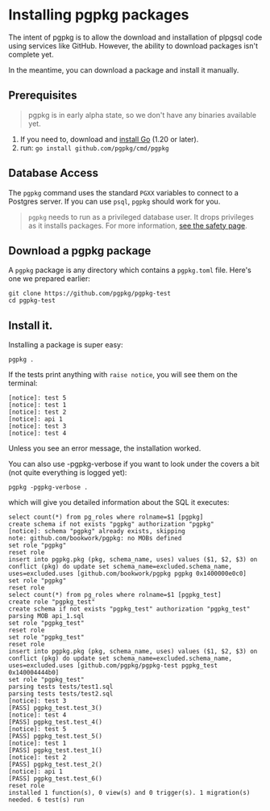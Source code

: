 # Installing pgpkg packages

The intent of pgpkg is to allow the download and installation of plpgsql code using services like GitHub.
However, the ability to download packages isn't complete yet.

In the meantime, you can download a package and install it manually.

## Prerequisites

> pgpkg is in early alpha state, so we don't have any binaries available yet.

1. If you need to, download and [install Go](https://go.dev/dl/) (1.20 or later).
2. run: `go install github.com/pgpkg/cmd/pgpkg`

## Database Access

The `pgpkg` command uses the standard `PGXX` variables to connect to a Postgres server. If you can use `psql`,
`pgpkg` should work for you.

> `pgpkg` needs to run as a privileged database user. It drops privileges as it installs packages. For more
information, [see the safety page](safety.md).

## Download a pgpkg package

A `pgpkg` package is any directory which contains a `pgpkg.toml` file. Here's one we prepared earlier:

    git clone https://github.com/pgpkg/pgpkg-test
    cd pgpkg-test
    
## Install it.

Installing a package is super easy:

    pgpkg .

If the tests print anything with `raise notice`, you will see them on the terminal:

    [notice]: test 5
    [notice]: test 1
    [notice]: test 2
    [notice]: api 1
    [notice]: test 3
    [notice]: test 4

Unless you see an error message, the installation worked.

You can also use -pgpkg-verbose if you want to look under the covers a bit (not quite everything is logged yet):

    pgpkg -pgpkg-verbose .

which will give you detailed information about the SQL it executes:

    select count(*) from pg_roles where rolname=$1 [pgpkg]
    create schema if not exists "pgpkg" authorization "pgpkg"
    [notice]: schema "pgpkg" already exists, skipping
    note: github.com/bookwork/pgpkg: no MOBs defined
    set role "pgpkg"
    reset role
    insert into pgpkg.pkg (pkg, schema_name, uses) values ($1, $2, $3) on conflict (pkg) do update set schema_name=excluded.schema_name, uses=excluded.uses [github.com/bookwork/pgpkg pgpkg 0x1400000e0c0]
    set role "pgpkg"
    reset role
    select count(*) from pg_roles where rolname=$1 [pgpkg_test]
    create role "pgpkg_test"
    create schema if not exists "pgpkg_test" authorization "pgpkg_test"
    parsing MOB api_1.sql
    set role "pgpkg_test"
    reset role
    set role "pgpkg_test"
    reset role
    insert into pgpkg.pkg (pkg, schema_name, uses) values ($1, $2, $3) on conflict (pkg) do update set schema_name=excluded.schema_name, uses=excluded.uses [github.com/pgpkg/pgpkg-test pgpkg_test 0x140004444b0]
    set role "pgpkg_test"
    parsing tests tests/test1.sql
    parsing tests tests/test2.sql
    [notice]: test 3
    [PASS] pgpkg_test.test_3()
    [notice]: test 4
    [PASS] pgpkg_test.test_4()
    [notice]: test 5
    [PASS] pgpkg_test.test_5()
    [notice]: test 1
    [PASS] pgpkg_test.test_1()
    [notice]: test 2
    [PASS] pgpkg_test.test_2()
    [notice]: api 1
    [PASS] pgpkg_test.test_6()
    reset role
    installed 1 function(s), 0 view(s) and 0 trigger(s). 1 migration(s) needed. 6 test(s) run
